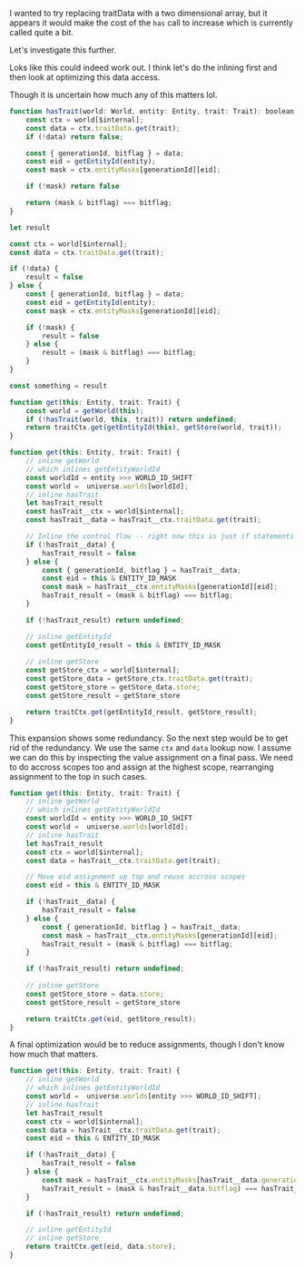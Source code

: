 I wanted to try replacing traitData with a two dimensional array, but it appears it would make the cost of the `has` call to increase which is currently called quite a bit.

Let's investigate this further.

Loks like this could indeed work out. I think let's do the inlining first and then look at optimizing this data access.

Though it is uncertain how much any of this matters lol.

```js
function hasTrait(world: World, entity: Entity, trait: Trait): boolean {
	const ctx = world[$internal];
	const data = ctx.traitData.get(trait);
	if (!data) return false;

	const { generationId, bitflag } = data;
	const eid = getEntityId(entity);
	const mask = ctx.entityMasks[generationId][eid];

    if (!mask) return false

	return (mask & bitflag) === bitflag;
}

let result

const ctx = world[$internal];
const data = ctx.traitData.get(trait);

if (!data) {
    result = false
} else {
    const { generationId, bitflag } = data;
    const eid = getEntityId(entity);
    const mask = ctx.entityMasks[generationId][eid];

    if (!mask) {
        result = false
    } else {
        result = (mask & bitflag) === bitflag;   
    }
}

const something = result
```

```js
function get(this: Entity, trait: Trait) {
    const world = getWorld(this);
	if (!hasTrait(world, this, trait)) return undefined;
	return traitCtx.get(getEntityId(this), getStore(world, trait));
}
```

```js
function get(this: Entity, trait: Trait) {
    // inline getWorld
    // which inlines getEntityWorldId
    const worldId = entity >>> WORLD_ID_SHIFT
	const world =  universe.worlds[worldId];
    // inline hasTrait
    let hasTrait_result
    const hasTrait__ctx = world[$internal];
	const hasTrait__data = hasTrait__ctx.traitData.get(trait);

    // Inline the control flow -- right now this is just if statements
	if (!hasTrait__data) {
        hasTrait_result = false
    } else {
        const { generationId, bitflag } = hasTrait__data;
        const eid = this & ENTITY_ID_MASK
        const mask = hasTrait__ctx.entityMasks[generationId][eid];
        hasTrait_result = (mask & bitflag) === bitflag;
    }

	if (!hasTrait_result) return undefined;

    // inline getEntityId
    const getEntityId_result = this & ENTITY_ID_MASK
    
    // inline getStore
    const getStore_ctx = world[$internal];
	const getStore_data = getStore_ctx.traitData.get(trait);
	const getStore_store = getStore_data.store;
	const getStore_result = getStore_store

	return traitCtx.get(getEntityId_result, getStore_result);
}
```

This expansion shows some redundancy. So the next step would be to get rid of the redundancy. We use the same `ctx` and `data` lookup now. I assume we can do this by inspecting the value assignment on a final pass. We need to do accross scopes too and assign at the highest scope, rearranging assignment to the top in such cases.

```js
function get(this: Entity, trait: Trait) {
    // inline getWorld
    // which inlines getEntityWorldId
    const worldId = entity >>> WORLD_ID_SHIFT
	const world =  universe.worlds[worldId];
    // inline hasTrait
    let hasTrait_result
    const ctx = world[$internal];
	const data = hasTrait__ctx.traitData.get(trait);

    // Move eid assignment up top and reuse accross scopes
    const eid = this & ENTITY_ID_MASK

	if (!hasTrait__data) {
        hasTrait_result = false
    } else {
        const { generationId, bitflag } = hasTrait__data;
        const mask = hasTrait__ctx.entityMasks[generationId][eid];
        hasTrait_result = (mask & bitflag) === bitflag;
    }

	if (!hasTrait_result) return undefined;
    
    // inline getStore
	const getStore_store = data.store;
	const getStore_result = getStore_store

	return traitCtx.get(eid, getStore_result);
}
```

A final optimization would be to reduce assignments, though I don't know how much that matters.

```js
function get(this: Entity, trait: Trait) {
    // inline getWorld
    // which inlines getEntityWorldId
	const world =  universe.worlds[entity >>> WORLD_ID_SHIFT];
    // inline hasTrait
    let hasTrait_result
    const ctx = world[$internal];
	const data = hasTrait__ctx.traitData.get(trait);
    const eid = this & ENTITY_ID_MASK

	if (!hasTrait__data) {
        hasTrait_result = false
    } else {
        const mask = hasTrait__ctx.entityMasks[hasTrait__data.generationId][eid];
        hasTrait_result = (mask & hasTrait__data.bitflag) === hasTrait__data.bitflag;
    }

	if (!hasTrait_result) return undefined;

    // inline getEntityId
    // inline getStore
	return traitCtx.get(eid, data.store);
}
```